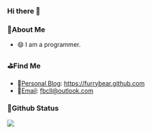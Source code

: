 ### Hi there 👋

<!--
**furrybear/furrybear** is a ✨ _special_ ✨ repository because its `README.md` (this file) appears on your GitHub profile.

Here are some ideas to get you started:

- 🔭 I’m currently working on ...
- 🌱 I’m currently learning ...
- 👯 I’m looking to collaborate on ...
- 🤔 I’m looking for help with ...
- 💬 Ask me about ...
- 📫 How to reach me: ...
- 😄 Pronouns: ...
- ⚡ Fun fact: ...
-->

### 🎈About Me

- 😄 I am a programmer.

### ⛳Find Me

- 📖[Personal Blog](https://furrybear.github.com): https://furrybear.github.com
- 📧[Email](mailto:fbcll@outlook.com): fbcll@outlook.com

### 🍼Github Status
![](https://github-readme-stats.vercel.app/api?username=furrybear&show_icons=true&title_color=fffffc&icon_color=FFFFFF&text_color=FFFFFF&bg_color=2ec1ac)
